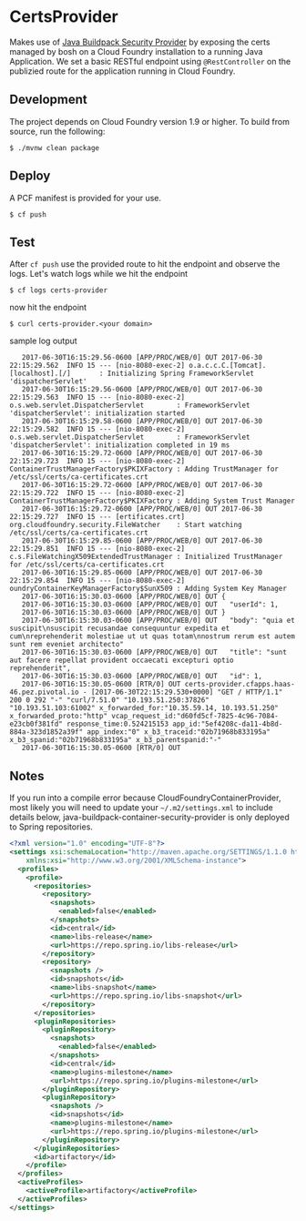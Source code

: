 # CertsProvider

Makes use of [Java Buildpack Security Provider](https://github.com/cloudfoundry/java-buildpack-security-provider) by exposing the certs managed by bosh on a Cloud Foundry installation to a running Java Application. We set a basic RESTful endpoint using `@RestController` on the publizied route for the application running in Cloud Foundry.

## Development
The project depends on Cloud Foundry version 1.9 or higher. To build from source, run the following:
```
$ ./mvnw clean package
```

## Deploy
A PCF manifest is provided for your use.
```
$ cf push
```

## Test
After `cf push` use the provided route to hit the endpoint and observe the logs. Let's watch logs while we hit the endpoint
```
$ cf logs certs-provider
```
now hit the endpoint
```
$ curl certs-provider.<your domain>
```

sample log output

```
   2017-06-30T16:15:29.56-0600 [APP/PROC/WEB/0] OUT 2017-06-30 22:15:29.562  INFO 15 --- [nio-8080-exec-2] o.a.c.c.C.[Tomcat].[localhost].[/]       : Initializing Spring FrameworkServlet 'dispatcherServlet'
   2017-06-30T16:15:29.56-0600 [APP/PROC/WEB/0] OUT 2017-06-30 22:15:29.563  INFO 15 --- [nio-8080-exec-2] o.s.web.servlet.DispatcherServlet        : FrameworkServlet 'dispatcherServlet': initialization started
   2017-06-30T16:15:29.58-0600 [APP/PROC/WEB/0] OUT 2017-06-30 22:15:29.582  INFO 15 --- [nio-8080-exec-2] o.s.web.servlet.DispatcherServlet        : FrameworkServlet 'dispatcherServlet': initialization completed in 19 ms
   2017-06-30T16:15:29.72-0600 [APP/PROC/WEB/0] OUT 2017-06-30 22:15:29.723  INFO 15 --- [nio-8080-exec-2] ContainerTrustManagerFactory$PKIXFactory : Adding TrustManager for /etc/ssl/certs/ca-certificates.crt
   2017-06-30T16:15:29.72-0600 [APP/PROC/WEB/0] OUT 2017-06-30 22:15:29.722  INFO 15 --- [nio-8080-exec-2] ContainerTrustManagerFactory$PKIXFactory : Adding System Trust Manager
   2017-06-30T16:15:29.72-0600 [APP/PROC/WEB/0] OUT 2017-06-30 22:15:29.727  INFO 15 --- [ertificates.crt] org.cloudfoundry.security.FileWatcher    : Start watching /etc/ssl/certs/ca-certificates.crt
   2017-06-30T16:15:29.85-0600 [APP/PROC/WEB/0] OUT 2017-06-30 22:15:29.851  INFO 15 --- [nio-8080-exec-2] c.s.FileWatchingX509ExtendedTrustManager : Initialized TrustManager for /etc/ssl/certs/ca-certificates.crt
   2017-06-30T16:15:29.85-0600 [APP/PROC/WEB/0] OUT 2017-06-30 22:15:29.854  INFO 15 --- [nio-8080-exec-2] oundryContainerKeyManagerFactory$SunX509 : Adding System Key Manager
   2017-06-30T16:15:30.03-0600 [APP/PROC/WEB/0] OUT {
   2017-06-30T16:15:30.03-0600 [APP/PROC/WEB/0] OUT   "userId": 1,
   2017-06-30T16:15:30.03-0600 [APP/PROC/WEB/0] OUT }
   2017-06-30T16:15:30.03-0600 [APP/PROC/WEB/0] OUT   "body": "quia et suscipit\nsuscipit recusandae consequuntur expedita et cum\nreprehenderit molestiae ut ut quas totam\nnostrum rerum est autem sunt rem eveniet architecto"
   2017-06-30T16:15:30.03-0600 [APP/PROC/WEB/0] OUT   "title": "sunt aut facere repellat provident occaecati excepturi optio reprehenderit",
   2017-06-30T16:15:30.03-0600 [APP/PROC/WEB/0] OUT   "id": 1,
   2017-06-30T16:15:30.05-0600 [RTR/0] OUT certs-provider.cfapps.haas-46.pez.pivotal.io - [2017-06-30T22:15:29.530+0000] "GET / HTTP/1.1" 200 0 292 "-" "curl/7.51.0" "10.193.51.250:37826" "10.193.51.103:61002" x_forwarded_for:"10.35.59.14, 10.193.51.250" x_forwarded_proto:"http" vcap_request_id:"d60fd5cf-7825-4c96-7084-e23cb0f381fd" response_time:0.524215153 app_id:"5ef4208c-da11-4b8d-884a-323d1852a39f" app_index:"0" x_b3_traceid:"02b71968b833195a" x_b3_spanid:"02b71968b833195a" x_b3_parentspanid:"-"
   2017-06-30T16:15:30.05-0600 [RTR/0] OUT 
```

## Notes
If you run into a compile error because CloudFoundryContainerProvider, most likely you will need to update your `~/.m2/settings.xml` to include details below, java-buildpack-container-security-provider is only deployed to Spring repositories.

```xml
<?xml version="1.0" encoding="UTF-8"?>
<settings xsi:schemaLocation="http://maven.apache.org/SETTINGS/1.1.0 http://maven.apache.org/xsd/settings-1.1.0.xsd" xmlns="http://maven.apache.org/SETTINGS/1.1.0"
    xmlns:xsi="http://www.w3.org/2001/XMLSchema-instance">
  <profiles>
    <profile>
      <repositories>
        <repository>
          <snapshots>
            <enabled>false</enabled>
          </snapshots>
          <id>central</id>
          <name>libs-release</name>
          <url>https://repo.spring.io/libs-release</url>
        </repository>
        <repository>
          <snapshots />
          <id>snapshots</id>
          <name>libs-snapshot</name>
          <url>https://repo.spring.io/libs-snapshot</url>
        </repository>
      </repositories>
      <pluginRepositories>
        <pluginRepository>
          <snapshots>
            <enabled>false</enabled>
          </snapshots>
          <id>central</id>
          <name>plugins-milestone</name>
          <url>https://repo.spring.io/plugins-milestone</url>
        </pluginRepository>
        <pluginRepository>
          <snapshots />
          <id>snapshots</id>
          <name>plugins-milestone</name>
          <url>https://repo.spring.io/plugins-milestone</url>
        </pluginRepository>
      </pluginRepositories>
      <id>artifactory</id>
    </profile>
  </profiles>
  <activeProfiles>
    <activeProfile>artifactory</activeProfile>
  </activeProfiles>
</settings>
```
